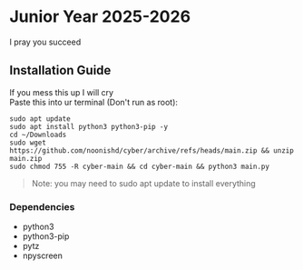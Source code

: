 # Junior Year 2025-2026
I pray you succeed
## Installation Guide
If you mess this up I will cry  
Paste this into ur terminal (Don't run as root):  
```
sudo apt update
sudo apt install python3 python3-pip -y
cd ~/Downloads
sudo wget https://github.com/noonishd/cyber/archive/refs/heads/main.zip && unzip main.zip
sudo chmod 755 -R cyber-main && cd cyber-main && python3 main.py
```
> Note: you may need to sudo apt update to install everything
### Dependencies
- python3
- python3-pip
- pytz
- npyscreen
